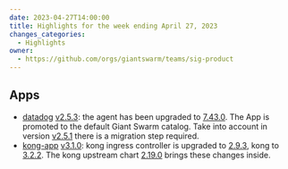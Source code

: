 ```yaml
---
date: 2023-04-27T14:00:00
title: Highlights for the week ending April 27, 2023
changes_categories:
  - Highlights
owner:
  - https://github.com/orgs/giantswarm/teams/sig-product
---
```


## Apps

- [datadog](https://github.com/giantswarm/datadog-app) [v2.5.3](https://github.com/giantswarm/datadog-app/releases): the agent has been upgraded to [7.43.0](https://github.com/DataDog/datadog-agent/blob/main/CHANGELOG.rst#7432--6432). The App is promoted to the default Giant Swarm catalog. Take into account in version [v2.5.1](https://github.com/giantswarm/datadog-app/releases/tag/v2.5.1) there is a migration step required.
- [kong-app](https://github.com/giantswarm/kong-app) [v3.1.0](https://github.com/giantswarm/kong-app/releases/tag/v3.1.0): kong ingress controller is upgraded to [2.9.3](https://github.com/Kong/kubernetes-ingress-controller/blob/v2.9.3/CHANGELOG.md#293), kong to [3.2.2](https://github.com/Kong/kong/blob/3.2.2/CHANGELOG.md#322). The kong upstream chart [2.19.0](https://github.com/Kong/charts/releases/tag/kong-2.19.0) brings these changes inside. 

